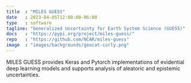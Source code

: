 ```yaml
---
title  : "MILES GUESS"
date   : 2023-04-05T12:00:00-06:00
type   : software
tagline: "Generalized Uncertainty for Earth System Science (GUESS)"
docs   : "https://pypi.org/project/miles-guess/"
repo   : "https://github.com/NCAR/miles-guess"
image  : "images/backgrounds/geocat-curly.png"
---
```


MILES GUESS provides Keras and Pytorch implementations of evidential deep learning models and supports analysis of aleatoric and epistemic uncertainties.